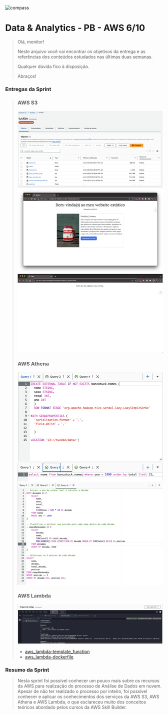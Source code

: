 ![compass](https://vetores.org/d/compass-uol.svg)

# Data & Analytics - PB - AWS 6/10

> Olá, monitor! 
> 
> Neste arquivo você vai encontrar os objetivos da entrega e as referências dos conteúdos estudados nas últimas duas semanas.
> 
> Qualquer dúvida fico à disposição. 
> 
> Abraços!

### Entregas da Sprint
>
> ### AWS S3
>
> ![aws_s3-balde](./img/pratica/bucket.png)
> ![aws_s3-index](./img/pratica/index.png)
> ![aws_s3-404](./img/pratica/404.png)
>
> ### AWS Athena
> 
> ![aws_athena-cria_tabela](./img/pratica/criar-tabela.png)
> ![aws_athena-querie_test](./img/pratica/querie-test.png)
> ![aws_athena-querie_rankeada](./img/pratica/querie-rankeada.png)
> 
> ### AWS Lambda
> ![aws_lambda-response](./img/pratica/lambda.png)
> 
> - [aws_lambda-template_function](./lambda-function.py)
> - [aws_lambda-dockerfile](./docker/Dockerfile)
>
### Resumo da Sprint
>
> Nesta sprint foi possível conhecer um pouco mais sobre os recursos da AWS para realização do processo de Análise de Dados em nuvem. Apesar de não ter realizado o processo por inteiro, foi possível conhecer e aplicar os conhecimentos dos serviços da AWS S3, AWS Athena e AWS Lambda, o que esclareceu muito dos conceitos teóricos abordado pelos cursos da AWS Skill Builder. 
>